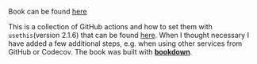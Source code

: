 Book can be found [here](https://yannsay-impact.github.io/CookbookforCICDwithR)

This is a collection of GitHub actions and how to set them with `usethis`(version 2.1.6) that can be found [here](https://github.com/r-lib/actions/tree/v2-branch/examples). When I thought necessary I have added a few additional steps, e.g. when using other services from GitHub or Codecov. The book was built with [**bookdown**](https://github.com/rstudio/bookdown).
